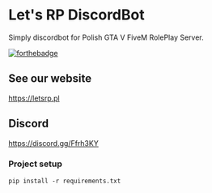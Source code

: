 # Let's RP DiscordBot

Simply discordbot for Polish GTA V FiveM RolePlay Server.

[![forthebadge](https://forthebadge.com/images/badges/made-with-python.svg)](https://forthebadge.com)


## See our website
https://letsrp.pl

## Discord
https://discord.gg/Ffrh3KY

### Project setup
```
pip install -r requirements.txt
```
